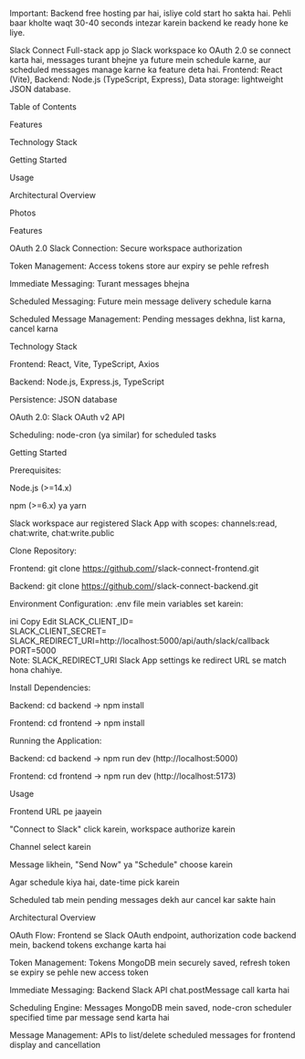 
Important: Backend free hosting par hai, isliye cold start ho sakta hai. Pehli baar kholte waqt 30-40 seconds intezar karein backend ke ready hone ke liye.

Slack Connect
Full-stack app jo Slack workspace ko OAuth 2.0 se connect karta hai, messages turant bhejne ya future mein schedule karne, aur scheduled messages manage karne ka feature deta hai.
Frontend: React (Vite), Backend: Node.js (TypeScript, Express), Data storage: lightweight JSON database.

Table of Contents

Features

Technology Stack

Getting Started

Usage

Architectural Overview

Photos

Features

OAuth 2.0 Slack Connection: Secure workspace authorization

Token Management: Access tokens store aur expiry se pehle refresh

Immediate Messaging: Turant messages bhejna

Scheduled Messaging: Future mein message delivery schedule karna

Scheduled Message Management: Pending messages dekhna, list karna, cancel karna

Technology Stack

Frontend: React, Vite, TypeScript, Axios

Backend: Node.js, Express.js, TypeScript

Persistence: JSON database

OAuth 2.0: Slack OAuth v2 API

Scheduling: node-cron (ya similar) for scheduled tasks

Getting Started

Prerequisites:

Node.js (>=14.x)

npm (>=6.x) ya yarn

Slack workspace aur registered Slack App with scopes:
channels:read, chat:write, chat:write.public

Clone Repository:

Frontend: git clone https://github.com/<Sagargupta5159>/slack-connect-frontend.git

Backend: git clone https://github.com/<Sagargupta5159>/slack-connect-backend.git

Environment Configuration:
.env file mein variables set karein:

ini
Copy
Edit
SLACK_CLIENT_ID=<your-slack-client-id>  
SLACK_CLIENT_SECRET=<your-slack-client-secret>  
SLACK_REDIRECT_URI=http://localhost:5000/api/auth/slack/callback  
PORT=5000  
Note: SLACK_REDIRECT_URI Slack App settings ke redirect URL se match hona chahiye.

Install Dependencies:

Backend: cd backend → npm install

Frontend: cd frontend → npm install

Running the Application:

Backend: cd backend → npm run dev (http://localhost:5000)

Frontend: cd frontend → npm run dev (http://localhost:5173)

Usage

Frontend URL pe jaayein

"Connect to Slack" click karein, workspace authorize karein

Channel select karein

Message likhein, "Send Now" ya "Schedule" choose karein

Agar schedule kiya hai, date-time pick karein

Scheduled tab mein pending messages dekh aur cancel kar sakte hain

Architectural Overview

OAuth Flow: Frontend se Slack OAuth endpoint, authorization code backend mein, backend tokens exchange karta hai

Token Management: Tokens MongoDB mein securely saved, refresh token se expiry se pehle new access token

Immediate Messaging: Backend Slack API chat.postMessage call karta hai

Scheduling Engine: Messages MongoDB mein saved, node-cron scheduler specified time par message send karta hai

Message Management: APIs to list/delete scheduled messages for frontend display and cancellation



